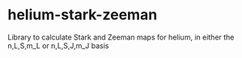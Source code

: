 # helium-stark-zeeman
Library to calculate Stark and Zeeman maps for helium, in either the n,L,S,m_L or n,L,S,J,m_J basis
